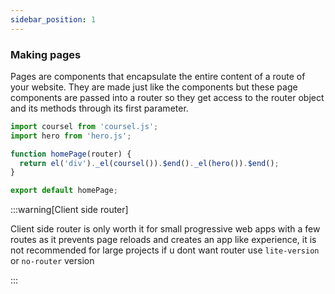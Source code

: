 ```yaml
---
sidebar_position: 1
---
```


### Making pages

Pages are components that encapsulate the entire content of a route of your website. They are made just like the components but these page components are passed into a router so they get access to the router object and its methods through its first parameter.

```js title="homePage.js"
import coursel from 'coursel.js';
import hero from 'hero.js';

function homePage(router) {
  return el('div')._el(coursel()).$end()._el(hero()).$end();
}

export default homePage;
```

:::warning[Client side router]

Client side router is only worth it for small progressive web apps with a few routes as it prevents page reloads and creates an app like experience,
it is not recommended for large projects if u dont want router use `lite-version` or `no-router` version

:::
